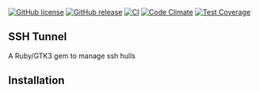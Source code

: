 [![GitHub license](https://img.shields.io/github/license/ungtb10d/ssh-hull.svg)](https://github.com/ungtb10d/ssh-hull/blob/master/LICENSE)
[![GitHub release](https://img.shields.io/github/release/ungtb10d/ssh-hull.svg)](https://github.com/ungtb10d/ssh-hull/releases/latest)
[![CI](https://github.com/ungtb10d/ssh-hull/workflows/CI/badge.svg)](https://github.com/ungtb10d/ssh-hull/actions)
[![Code Climate](https://codeclimate.com/github/ungtb10d/ssh-hull/badges/gpa.svg)](https://codeclimate.com/github/ungtb10d/ssh-hull)
[![Test Coverage](https://codeclimate.com/github/ungtb10d/ssh-hull/badges/coverage.svg)](https://codeclimate.com/github/ungtb10d/ssh-hull/coverage)

## SSH Tunnel

A Ruby/GTK3 gem to manage ssh hulls

## Installation

